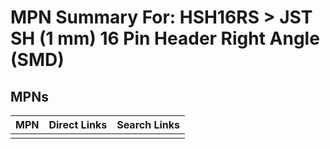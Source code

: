 



# MPN Summary For: HSH16RS > JST SH (1 mm) 16 Pin Header Right Angle (SMD)

## MPNs
  

|MPN|Direct Links|Search Links|
| :--- | :--- | :--- |
||||
